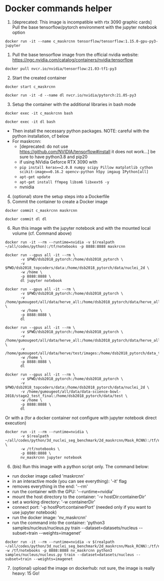 # Docker commands helper

1. [deprecated: This image is incompatible with rtx 3090 graphic cards] Pull the base tensorflow/pytorch environment with the jupyter notebook option 
```
docker run -it --name c_maskrcnn tensorflow/tensorflow:1.15.0-gpu-py3-jupyter 
```
1. Pull the base tensorflow image from the official nvidia website: https://ngc.nvidia.com/catalog/containers/nvidia:tensorflow
```
docker pull nvcr.io/nvidia/tensorflow:21.03-tf1-py3
```
2. Start the created container 
```
docker start c_maskrcnn 

docker run -it -d --name dl nvcr.io/nvidia/pytorch:21.05-py3
```
3. Setup the container with the additional libraries in bash mode 
```
docker exec -it c_maskrcnn bash 

docker exec -it dl bash
```
  * Then install the necessary python packages. NOTE: careful with the python installation, cf below 
  * For maskrcnn: 
    * [deprecated: do not use https://github.com/NVIDIA/tensorflow#install it does not work...] be sure to have python3.8 and pip20
    * if using NVidia Geforce RTX 3090 with 
    * ```pip install keras==2.0.8 numpy scipy Pillow matplotlib cython scikit-image==0.16.2 opencv-python h5py imgaug IPython[all]```
    * ```apt-get update```
    * ```apt-get install ffmpeg libsm6 libxext6 -y```
    * nvnidia
4. (optional) store the setup steps into a Dockerfile 
5. Commit the container to create a Docker image 
```
docker commit c_maskrcnn maskrcnn 

docker commit dl dl
```
6. Run this image with the jupyter notebook and with the mounted local volume (cf. Command above) 
```
docker run -it --rm --runtime=nvidia -v $(realpath ~/all/codes/python):/tf/notebooks -p 8888:8888 maskrcnn 

docker run --gpus all -it --rm \
       -v $PWD/dsb2018_pytorch:/home/dsb2018_pytorch \
       -v $PWD/dsb2018_topcoders/data:/home/dsb2018_pytorch/data/nuclei_2d \
       -w /home \
       -p 8888:8888 \
       dl jupyter notebook

docker run --gpus all -it --rm \
       -v $PWD/dsb2018_pytorch:/home/dsb2018_pytorch \
       -v /home/gumougeot/all/data/herve_all:/home/dsb2018_pytorch/data/herve_all \
       -w /home \
       -p 8888:8888 \
       dl
       
docker run --gpus all -it --rm \
       -v $PWD/dsb2018_pytorch:/home/dsb2018_pytorch \
       -v /home/gumougeot/all/data/herve_all:/home/dsb2018_pytorch/data/herve_all \
       -v /home/gumougeot/all/data/herve/test/images:/home/dsb2018_pytorch/data_test/
       -w /home \
       -p 8888:8888 \
       dl
       
docker run --gpus all -it --rm \
       -v $PWD/dsb2018_pytorch:/home/dsb2018_pytorch \
       -v $PWD/dsb2018_topcoders/data:/home/dsb2018_pytorch/data/nuclei_2d \
       -v /home/gumougeot/all/data/data-science-bowl-2018/stage2_test_final:/home/dsb2018_pytorch/data/test \
       -w /home \
       -p 8888:8888 \
       dl
```
Or with a (for a docker container not configure with jupyter notebook direct execution)
```
docker run -it --rm --runtime=nvidia \
       -v $(realpath ~/all/codes/python/3d_nuclei_seg_benchmark/2d_maskrcnn/Mask_RCNN):/tf/notebooks \
       -w /tf/notebooks \
       -p 8888:8888 \
       nv_maskrcnn jupyter notebook
```
6. (bis) Run this image with a python script only. The command below:
 * run docker image called 'maskrcnn'
 * in an interactive mode (you can see everything): '-it' flag
 * removes everything in the end: '--rm'
 * run the container with the GPU: '--runtime=nvidia'
 * mount the host directory to the container: '-v hostDir:containerDir'
 * set a working directory: '-w containerDir'
 * connect port: '-p hostPort:containerPort' (needed only if you want to use jupyter notebook)
 * run the docker image: 'nv_maskrcnn'
 * run the command into the container: 'python3 samples/nucleus/nucleus.py train --dataset=datasets/nucleus --subset=train --weights=imagenet'
```
docker run -it --rm --runtime=nvidia -v $(realpath ~/all/codes/python/3d_nuclei_seg_benchmark/2d_maskrcnn/Mask_RCNN):/tf/notebooks -w /tf/notebooks -p 8888:8888 nv_maskrcnn python3 samples/nucleus/nucleus.py train --dataset=datasets/nucleus --subset=train --weights=imagenet
```
7. (optional) upload the image on dockerhub: not sure, the image is really heavy: 15 Go!



